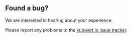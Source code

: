## Found a bug?

We are interested in hearing about your experience.

Please report any problems to the [kubevirt.io issue tracker](https://github.com/kubevirt/kubevirt.github.io/issues).
